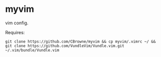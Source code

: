 # myvim
vim config.

Requires: 

```git clone https://github.com/CBrowne/myvim && cp myvim/.vimrc ~/ && git clone https://github.com/VundleVim/Vundle.vim.git ~/.vim/bundle/Vundle.vim```
